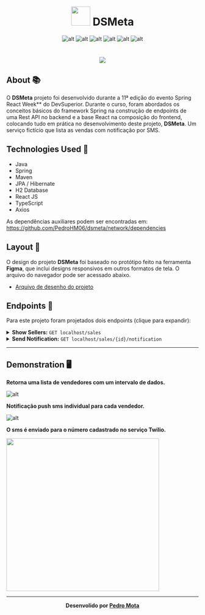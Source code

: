 <h1 align="center"><img src="./frontend/src/assets/img/banner.svg" width="50"><b> DSMeta</b></h1>

<div align="center">

![alt](https://img.shields.io/badge/java-v17-red?style=flat&logo=coffeescript)
![alt](https://img.shields.io/badge/spring-v2.7.5-green?style=flat&logo=spring)
![alt](https://img.shields.io/badge/npm-v8.19.2-red?style=flat&logo=npm)
![alt](https://img.shields.io/badge/yarn-v1.22.19-blue?style=flat&logo=yarn)
![alt](https://img.shields.io/badge/node-v16.18.1-green?style=flat&logo=nodedotjs)
![alt](https://img.shields.io/github/languages/count/lucasferreiraz/dsmeta)

</div>

<h1 align="center"><img src="./media/desktop.png"></h1>

## About 📚

O **DSMeta** projeto foi desenvolvido durante a 11ª edição do evento Spring React Week** do DevSuperior. Durante o curso, foram abordados os conceitos básicos do framework Spring na construção de endpoints de uma  Rest API no backend e a base React na composição do frontend, colocando tudo em prática no desenvolvimento deste projeto, **DSMeta**. Um serviço fictício que lista as vendas com notificação por SMS.



## Technologies Used 🚀

- Java
- Spring
- Maven
- JPA / Hibernate
- H2 Database
- React JS
- TypeScript
- Axios

As dependências auxiliares podem ser encontradas em: https://github.com/PedroHM06/dsmeta/network/dependencies


## Layout 🔖

O design do projeto **DSMeta** foi baseado no protótipo feito na ferramenta **Figma**, que inclui designs responsivos em outros formatos de tela. O arquivo do navegador pode ser acessado abaixo.
- [Arquivo de desenho do projeto](https://www.figma.com/file/EN1zFtk4eY3Jgmpgi9YaMG/DSMeta1?node-id=0%3A1)


## Endpoints 🔗

Para este projeto foram projetados dois endpoints (clique para expandir): <br>

<details>

<summary><b>Show Sellers:</b> <code>GET localhost/sales</code></summary>

## Show Paginated Sellers List

Returns an object containing a paginated list of the top 20 sellers in the database if the date range is not passed as a parameter in the endpoint call.

**Method** : `GET`

**URL** : `localhost/sales`

### OR

**URL** : `localhost/sales/?minDate=yyyy-MM-dd&maxDate=yyyy-MM-dd`

## Success Response

**Code** : `200 OK`

**Content example:**

```json
{
    "content": [
        {
            "id": 37,
            "sellerName": "Padme",
            "visited": 82,
            "deals": 82,
            "amount": 22465.0,
            "date": "2022-02-27"
        },
        
        "."
        "."
        "."
        
        
        {
            "id": 26,
            "sellerName": "Kal-El",
            "visited": 21,
            "deals": 20,
            "amount": 17126.0,
            "date": "2022-04-03"
        },
        {
            "id": 25,
            "sellerName": "Anakin",
            "visited": 68,
            "deals": 43,
            "amount": 17016.0,
            "date": "2022-04-07"
        }
    ],
    "pageable": {
        "sort": {
            "sorted": false,
            "empty": true,
            "unsorted": true
        },
        "pageNumber": 0,
        "pageSize": 20,
        "offset": 0,
        "paged": true,
        "unpaged": false
    },
    "totalPages": 4,
    "totalElements": 66,
    "last": false,
    "sort": {
        "sorted": false,
        "empty": true,
        "unsorted": true
    },
    "size": 20,
    "number": 0,
    "numberOfElements": 20,
    "first": true,
    "empty": false
}
```
</details>

<details>

<summary><b>Send Notification:</b> <code>GET localhost/sales/{id}/notification</code></summary>

Send the SMS informing the seller's name, total sales value in the month and the date.

**Method** : `GET`

**URL** : `localhost/sales/{id}/notification`

**Code** : `200 OK`

**Content example:**

<h1 align="center"><img src="./media/sms.png" width="400"></h1>

</details>

---

## Demonstration 🖥️

**Retorna uma lista de vendedores com um intervalo de dados.**

![alt](/media/demo1.gif)

**Notificação push sms individual para cada vendedor.**

![alt](/media/demo2.gif)

**O sms é enviado para o número cadastrado no serviço Twilio.**

<img src="./media/sms2.png" width="400">

---

<p align="center" style="font-weight:bolder">
    Desenvolido por  <a href="https://github.com/PedroHM06">Pedro Mota</a>
</p>
